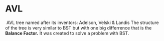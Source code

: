 # AVL
&nbsp;AVL tree named after its inventors: Adelson, Velski & Landis
The structure of the tree is very similar to BST but with one big differrence that is the **Balance Factor.**
It was created to solve a problem with BST.